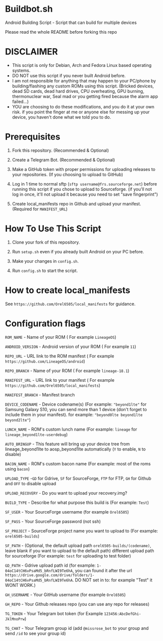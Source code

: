 # Buildbot.sh
Android Building Script - Script that can build for multiple devices

Please read the whole README before forking this repo

# DISCLAIMER
* This script is only for Debian, Arch and Fedora Linux based operating systems.
* DO NOT use this script if you never built Android before.
* I am not responsible for anything that may happen to your PC/phone by building/flashing
any custom ROMs using this script. (Bricked devices, dead SD cards, dead hard drives, CPU overheating,
GPU burning, thermonuclear war, Seal mad or you getting fired because the alarm app
failed…)
* YOU are choosing to do these modifications, and you do it at your own risk.
if you point the finger at me or anyone else for messing up your device, you haven't
done what we told you to do.

# Prerequisites

1. Fork this repository. (Recommended & Optional)

2. Create a Telegram Bot. (Recommended & Optional)

3. Make a GitHub token with proper permissions for uploading releases to your repositories. (If you choosing to upload to GitHub)

4. Log in 1 time to normal sftp (`sftp username@frs.sourceforge.net`) before running this script if you chose to upload to Sourceforge. (if you'll not log in once, it'll not upload it because you need to set "save fingerprint")

5. Create local_manifests repo in Github and upload your manifest. (Required for `MANIFEST_URL`)

# How To Use This Script

1. Clone your fork of this repository.

2. Run `setup.sh` even if you already built Android on your PC before.

3. Make your changes in `config.sh`.

4. Run `config.sh` to start the script.

# How to create local_manifests

See `https://github.com/Orel6505/local_manifests` for guidance.

# Configuration flags

`ROM_NAME` - Name of your ROM ( For example `LineageOS`)

`ANDROID_VERSION` - Android version of your ROM ( For example `11`)

`REPO_URL` -  URL link to the ROM manifest ( For example `https://github.com/LineageOS/android`)

`REPO_BRANCH` -  Name of your ROM ( For example `lineage-18.1`)

`MANIFEST_URL` -  URL link to your manifest ( For example `https://github.com/Orel6505/local_manifests`)

`MANIFEST_BRANCH` -  Manifest branch

`DEVICE_CODENAME` - Device codename(s) (For example: `"beyond1lte"` for Samsung Galaxy S10, you can send more than 1 device (don't forget to include them in your manifest). for example: `"beyond0lte beyond1lte beyond2lte"`)

`LUNCH_NAME` - ROM's custom lunch name (For example: `lineage` for `lineage_beyond1lte-userdebug`)

`AUTO_BRINGUP` - This feature will bring up your device tree from lineage_beyond1lte to aosp_beyond1lte automatically (`Y` to enable, `N` to disable)

`BACON_NAME` - ROM's custom bacon name (For example: most of the roms using `bacon`)

`UPLOAD_TYPE` -`GD` for Gdrive, `SF` for SourceForge, `FTP` for FTP, `GH` for Github and `OFF` to disable upload

`UPLOAD_RECOVERY` - Do you want to upload your recovery.img?

`BUILD_TYPE` - Describe for what purpose this build is (For example: `Test`)

`SF_USER` -  Your SourceForge username (for example `Orel6505`)

`SF_PASS` -  Your SourceForge password (not ssh)

`SF_PROJECT` - SourceForge project name you want to upload to (For example: `orel6505-builds`)

`SF_PATH` - (Optional, the default upload path `orel6505-builds/(codename)`, leave blank if you want to upload to the default path) different upload path for sourceforge (For example: `test` for uploading to test folder)

`GD_PATH` - Gdrive upload path id (for example: `1-04oC14tCH6vPsaMd5_bRnfLWI9Te6hA`, you can found it after the url `https://drive.google.com/drive/folders/1-04oC14tCH6vPsaMd5_bRnfLWI9Te6hA`. DO NOT set in to: for example "Test" it WONT WORK.)

`GH_USERNAME` - Your GitHub username (for example `Orel6505`)

`GH_REPO` - Your Github releases repo (you can use any repo for releases)

`TG_TOKEN` - Your Telegram bot token (for Example `123456:AbcDefGhi-JklMnoPrw`)

`TG_CHAT` - Your Telegram group id (add `@missrose_bot` to your group and send `/id` to see your group id)
